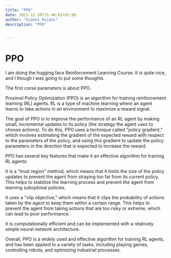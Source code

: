 ```yaml
---
title: "PPO"
date: 2022-12-30T15:40:02+01:00
author: "Gianni Pojani"
description: "PPO"


---
```


# PPO

I am doing the hugging face Reinforcement Learning Course. It is quite nice, and I though I was going to put some thoughts.

The first corse parameters is about PPO.

Proximal Policy Optimization (PPO) is an algorithm for training reinforcement learning (RL) agents. RL is a type of machine learning where an agent learns to take actions in an environment to maximize a reward signal.

The goal of PPO is to improve the performance of an RL agent by making small, incremental updates to its policy (the strategy the agent uses to choose actions). To do this, PPO uses a technique called "policy gradient," which involves estimating the gradient of the expected reward with respect to the parameters of the policy, and using this gradient to update the policy parameters in the direction that is expected to increase the reward.

PPO has several key features that make it an effective algorithm for training RL agents:

It is a "trust region" method, which means that it limits the size of the policy updates to prevent the agent from straying too far from its current policy. This helps to stabilize the learning process and prevent the agent from learning suboptimal policies.

It uses a "clip objective," which means that it clips the probability of actions taken by the agent to keep them within a certain range. This helps to prevent the agent from taking actions that are too risky or extreme, which can lead to poor performance.

It is computationally efficient and can be implemented with a relatively simple neural network architecture.

Overall, PPO is a widely used and effective algorithm for training RL agents, and has been applied to a variety of tasks, including playing games, controlling robots, and optimizing industrial processes.